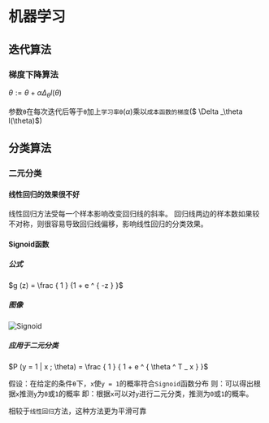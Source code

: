 # 机器学习

## 迭代算法

### 梯度下降算法
$\theta := \theta + \alpha \Delta _\theta l( \theta )$

参数`θ`在每次迭代后等于`θ`加上`学习率θ`($\alpha$)乘以`成本函数的梯度`($ \Delta _\theta l(\theta)$)

## 分类算法

### 二元分类

#### 线性回归的效果很不好
线性回归方法受每一个样本影响改变回归线的斜率。
回归线两边的样本数如果较不对称，则很容易导致回归线偏移，影响线性回归的分类效果。

#### Signoid函数

##### 公式
$g (z) = \frac { 1 } {1 + e ^ { -z } }$ 

##### 图像
![Signoid](http://52opencourse.com/?qa=blob&qa_blobid=4490461754688732968)

##### 应用于二元分类
$P (y = 1 | x ; \theta) = \frac { 1 } { 1 + e ^ { \theta ^ T _ x } }$

假设：在给定的条件`θ`下，`x`使`y = 1`的概率符合`Signoid`函数分布
则：可以得出根据`x`推测`y`为`0`或`1`的概率
即：根据`x`可以对`y`进行二元分类，推测为`0`或`1`的概率。

相较于`线性回归`方法，这种方法更为平滑可靠
